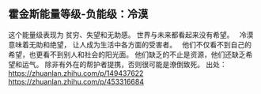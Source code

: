 ## 霍金斯能量等级-负能级：冷漠
这个能量级表现为 贫穷、失望和无助感。 世界与未来都看起来没有希望。  
冷漠意味着无助和绝望， 让人成为生活中各方面的受害者。   
他们不仅看不到自己的希望，也更看不到别人和社会的阳光面。
他们缺乏的不止是资源，他们还缺乏希望和运气。 除非有外在的帮护者提携，否则很可能是潦倒致死。
出处：https://zhuanlan.zhihu.com/p/149437622
          https://zhuanlan.zhihu.com/p/453316684
